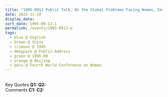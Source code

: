 ```yaml
---
title: "1995-0913 Public Talk, On the Global Problems Facing Women, Inter-Regional Round Table, Fourth World Conference on Women: Action for Equality, Development and Peace, Guanjunyuan Hotel, Beijing, China"
date: 2023-11-18
display_date: 
sort_date: 1995-09-13.1
permalink: /events/1995-0913-a
tags:
  - blue @ English
  - brown @ China
  - crimson @ 1995
  - deeppink @ Public Address
  - green @ 1995-09
  - orange @ Beijing
  - peru @ Fourth World Conference on Women
---
```


<br>

<wave-list>
  <list-title color="DarkSeaGreen" width="55">Key Quotes</list-title>
  <list-item color="BlanchedAlmond" width="280"><b>Q1:</b> <i></i></list-item>
  <list-item color="Lavender" width="280"><b>Q2:</b> <i></i></list-item>
</wave-list>

<br>

<wave-list>
  <list-title color="DarkSeaGreen" width="55">Comments</list-title>
  <list-item color="BlanchedAlmond" width="280"><b>C1:</b> <i></i></list-item>
  <list-item color="Lavender" width="280"><b>C2:</b> <i></i></list-item>
</wave-list>